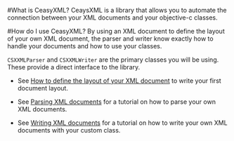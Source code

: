 #What is CeasyXML?
CeaysXML is a library that allows you to automate the connection between your
XML documents and your objective-c classes.

#How do I use CeasyXML?
By using an XML document to define the layout of your own XML document, the
parser and writer know exactly how to handle your documents and how to 
use your classes.

`CSXXMLParser` and `CSXXMLWriter` are the primary classes you will be using.
These provide a direct interface to the library.

- See [How to define the layout of your XML document][1] to write your first
  document layout.
- See [Parsing XML documents][2] for a tutorial on how to parse your own XML
  documents.
- See [Writing XML documents][3] for a tutorial on how to write your own XML
  documents with your custom class.



   [1]: docs/How%20to%20define%20the%20layout%20of%20your%20XML%20document.html
   [2]: docs/Parsing%20XML%20documents.html
   [3]: docs/Writing%20XML%20documents.html


